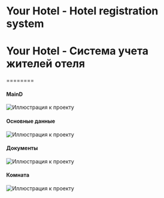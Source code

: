 # Your Hotel - Hotel registration system
# Your Hotel - Система учета жителей отеля

========

#### MainD
![Иллюстрация к проекту](https://github.com/Stas-inside/Your_Hotel-Hotel_registration_system/blob/v2.6/Your%20Hotel%20-%20%D0%A1%D0%B8%D1%81%D1%82%D0%B5%D0%BC%D0%B0%20%D1%83%D1%87%D0%B5%D1%82%D0%B0%20%D0%B6%D0%B8%D1%82%D0%B5%D0%BB%D0%B5%D0%B9%20%D0%BE%D1%82%D0%B5%D0%BB%D1%8F/Photo/Screenshot%20(145).png)

#### Основные данные
![Иллюстрация к проекту](https://github.com/Stas-inside/Your_Hotel-Hotel_registration_system/blob/v2.6/Your%20Hotel%20-%20%D0%A1%D0%B8%D1%81%D1%82%D0%B5%D0%BC%D0%B0%20%D1%83%D1%87%D0%B5%D1%82%D0%B0%20%D0%B6%D0%B8%D1%82%D0%B5%D0%BB%D0%B5%D0%B9%20%D0%BE%D1%82%D0%B5%D0%BB%D1%8F/Photo/1.PNG)

#### Документы
![Иллюстрация к проекту](https://github.com/Stas-inside/Your_Hotel-Hotel_registration_system/blob/v2.6/Your%20Hotel%20-%20%D0%A1%D0%B8%D1%81%D1%82%D0%B5%D0%BC%D0%B0%20%D1%83%D1%87%D0%B5%D1%82%D0%B0%20%D0%B6%D0%B8%D1%82%D0%B5%D0%BB%D0%B5%D0%B9%20%D0%BE%D1%82%D0%B5%D0%BB%D1%8F/Photo/2.PNG)

#### Комната
![Иллюстрация к проекту](https://github.com/Stas-inside/Your_Hotel-Hotel_registration_system/blob/v2.6/Your%20Hotel%20-%20%D0%A1%D0%B8%D1%81%D1%82%D0%B5%D0%BC%D0%B0%20%D1%83%D1%87%D0%B5%D1%82%D0%B0%20%D0%B6%D0%B8%D1%82%D0%B5%D0%BB%D0%B5%D0%B9%20%D0%BE%D1%82%D0%B5%D0%BB%D1%8F/Photo/3.PNG)
